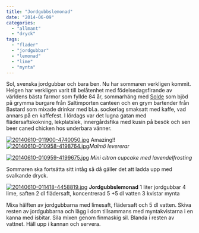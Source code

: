 ```yaml
---
title: "Jordgubbslemonad"
date: "2014-06-09"
categories: 
  - "allmant"
  - "dryck"
tags: 
  - "flader"
  - "jordgubbar"
  - "lemonad"
  - "lime"
  - "mynta"
---
```


Sol, svenska jordgubbar och bara ben. Nu har sommaren verkligen kommit. Helgen har verkligen varit till belåtenhet med födelsedagsfirande av världens bästa farmor som fyllde 84 år, sommarhäng med [Solde](http://solde.se) som bjöd på grymma burgare från Saltimporten canteen och en grym bartender från Bastard som mixade drinkar med bl.a. sockerlag smaksatt med kaffe, vad annars på en kaffefest. I lördags var det lugna gatan med flädersaftskokning, lekplatslek, innergårdsfika med kusin på besök och sen beer caned chicken hos underbara vänner.  
  
[![20140610-011900-4740050.jpg](images/20140610-011900-4740050.jpg)](http://import.local/wp-content/uploads/2014/06/20140610-011900-4740050.jpg) Amazing!!  
[![20140610-010958-4198764.jpg](images/20140610-010958-4198764.jpg)](http://import.local/wp-content/uploads/2014/06/20140610-010958-4198764.jpg)_Malmö levererar_  
  
[![20140610-010959-4199675.jpg](images/20140610-010959-4199675.jpg)](http://import.local/wp-content/uploads/2014/06/20140610-010959-4199675.jpg) _Mini citron cupcake med lavendelfrosting_

Sommaren ska fortsätta sitt intåg så då gäller det att ladda upp med svalkande dryck.  
  
[![20140610-011418-4458819.jpg](images/20140610-011418-4458819.jpg)](http://import.local/wp-content/uploads/2014/06/20140610-011418-4458819.jpg) **Jordgubbslemonad** 1 liter jordgubbar 4 lime, saften 2 dl flädersaft, koncentrerad 5 +5 dl vatten 3 kvistar mynta

Mixa hälften av jordgubbarna med limesaft, flädersaft och 5 dl vatten. Skiva resten av jordgubbarna och lägg i dom tillsammans med myntakvistarna i en kanna med isbitar. Sila mixen genom finmaskig sil. Blanda i resten av vattnet. Häll upp i kannan och servera.
